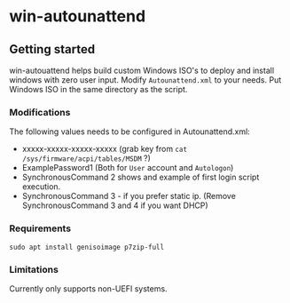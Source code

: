 # win-autounattend

## Getting started
win-autouattend helps build custom Windows ISO's to deploy and install windows with zero user input.
Modify `Autounattend.xml` to your needs.
Put Windows ISO in the same directory as the script.

### Modifications
The following values needs to be configured in Autounattend.xml:
* <Key>xxxxx-xxxxx-xxxxx-xxxxx</Key> (grab key from `cat /sys/firmware/acpi/tables/MSDM` ?)
* <Value>ExamplePassword1</Value> (Both for `User` account and `Autologon`)
* SynchronousCommand 2 shows and example of first login script execution.
* SynchronousCommand 3 - if you prefer static ip. (Remove SynchronousCommand 3 and 4 if you want DHCP)

### Requirements
`sudo apt install genisoimage p7zip-full`

### Limitations
Currently only supports non-UEFI systems.
